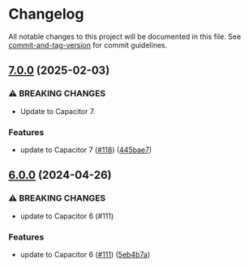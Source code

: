 # Changelog

All notable changes to this project will be documented in this file. See [commit-and-tag-version](https://github.com/absolute-version/commit-and-tag-version) for commit guidelines.

## [7.0.0](https://github.com/capacitor-community/apple-sign-in/compare/v6.0.0...v7.0.0) (2025-02-03)


### ⚠ BREAKING CHANGES

* Update to Capacitor 7.

### Features

* update to Capacitor 7 ([#118](https://github.com/capacitor-community/apple-sign-in/issues/118)) ([445bae7](https://github.com/capacitor-community/apple-sign-in/commit/445bae7da250ac97da5da52f611b7ae9fc486638))

## [6.0.0](https://github.com/capacitor-community/apple-sign-in/compare/v5.0.0...v6.0.0) (2024-04-26)


### ⚠ BREAKING CHANGES

* update to Capacitor 6 (#111)

### Features

* update to Capacitor 6 ([#111](https://github.com/capacitor-community/apple-sign-in/issues/111)) ([5eb4b7a](https://github.com/capacitor-community/apple-sign-in/commit/5eb4b7a757566edcbe68823a1c155314bcfbd631))
